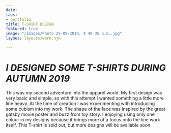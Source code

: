```yaml
---
date: 
tags:
- portfolio
title: T-SHIRT DESIGN
featured: true
image: "/images/Photo 25-09-2019, 4 49 35 p.m..jpg"
layout: layouts/work.njk

---
```

# **_I DESIGNED SOME T-SHIRTS DURING AUTUMN 2019_** 

This was my second adventure into the apparel world. My first design was very basic and simple, so with this attempt I wanted something a little more line heavy. At the time of creation I was experimenting with introducing some cubism into my work. The shape of the face was inspired by the great gatsby movie poster and buzz from toy story. I enjoying using only one colour in my designs because it brings more of a focus onto the line work itself. This T-shirt is sold out, but more designs will be available soon.   